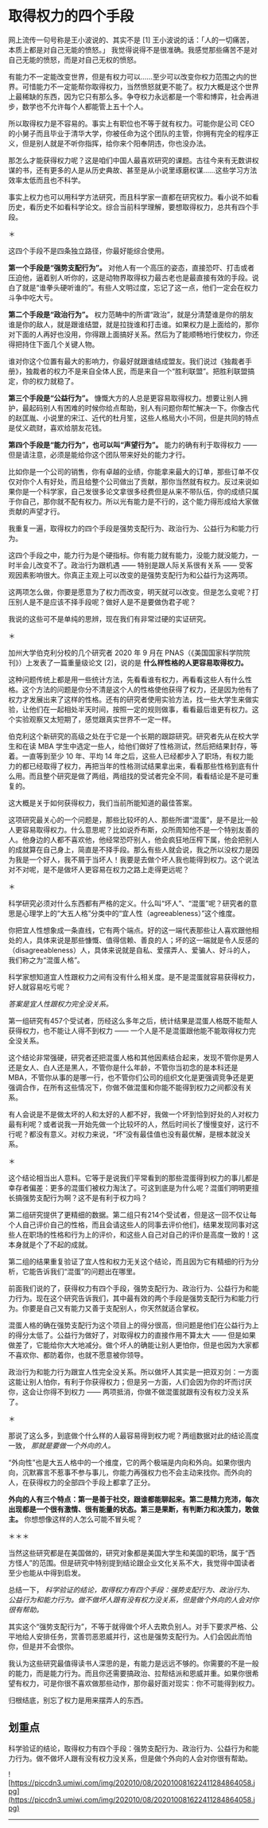 # 取得权力的四个手段

网上流传一句号称是王小波说的、其实不是 [1] 王小波说的话：「人的一切痛苦，本质上都是对自己无能的愤怒。」 我觉得说得不是很准确。我感觉那些痛苦不是对自己无能的愤怒，而是对自己无权的愤怒。

有能力不一定能改变世界，但是有权力可以……至少可以改变你权力范围之内的世界。可惜能力不一定能帮你取得权力，当然愤怒就更不能了。权力大概是这个世界上最稀缺的东西，因为它只有那么多。争夺权力永远都是一个零和博弈，社会再进步，数学也不允许每个人都能管上五十个人。

所以取得权力是不容易的。事实上有职位也不等于就有权力。可能你是公司 CEO 的小舅子而且毕业于清华大学，你被任命为这个团队的主管，你拥有完全的程序正义，但是别人就是不听你指挥，给你来个阳奉阴违，你也没办法。

那怎么才能获得权力呢？这是咱们中国人最喜欢研究的课题。古往今来有无数讲权谋的书，还有更多的人是从历史典故、甚至是从小说里琢磨权谋……这些学习方法效率太低而且也不科学。

事实上权力也可以用科学方法研究，而且科学家一直都在研究权力。看小说不如看历史，看历史不如看科学论文。综合当前科学理解，要想取得权力，总共有四个手段。

＊

这四个手段不是四条独立路径，你最好能综合使用。

 **第一个手段是“强势支配行为”。** 对他人有一个高压的姿态，直接恐吓、打击或者压迫他，逼着别人听你的，这是动物界取得权力最古老也是最直接有效的手段。说白了就是“谁拳头硬听谁的”。有些人文明过度，忘记了这一点，他们一定会在权力斗争中吃大亏。

 **第二个手段是“政治行为”。** 权力范畴中的所谓“政治”，就是分清楚谁是你的朋友谁是你的敌人，就是跟谁结盟，就是拉拢谁和打击谁。如果权力是上面给的，那你对下面的人再好也没用，你得跟上面搞好关系。然后为了能顺畅地行使权力，你还得把持住下面几个关键人物。

谁对你这个位置有最大的影响力，你最好就跟谁结成盟友。我们说过《独裁者手册》，独裁者的权力不是来自全体人民，而是来自一个“胜利联盟”。把胜利联盟搞定，你的权力就稳了。

 **第三个手段是“公益行为”。** 慷慨大方的人总是更容易取得权力。想要让别人拥护，最起码别人有困难的时候你给点帮助，别人有问题你帮忙解决一下。你像古代的赵匡胤、小说里的宋江、近代的杜月笙，这些人格局大小不同，但是共同的特点是仗义疏财，喜欢给朋友花钱。

 **第四个手段是“能力行为”，也可以叫“声望行为”。** 能力的确有利于取得权力 —— 但是请注意，必须是能给你这个团队带来好处的能力才行。

比如你是一个公司的销售，你有卓越的业绩，你能拿来最大的订单，那些订单不仅仅对你个人有好处，而且给整个公司做出了贡献，那你当然就有权力。反过来说如果你是一个科学家，自己发很多论文拿很多经费但是从来不带队伍，你的成绩只属于你自己，那你就不配有权力。所以光有能力是不行的，这个能力得形成给大家做贡献的声望才行。

我重复一遍，取得权力的四个手段是强势支配行为、政治行为、公益行为和能力行为。

这四个手段之中，能力行为是个硬指标。你有能力就有能力，没能力就没能力，一时半会儿改变不了。政治行为跟机遇 —— 特别是跟人际关系很有关系 —— 受客观因素影响很大。你真正主观上可以改变的是强势支配行为和公益行为这两项。

这两项怎么做，你要是愿意为了权力而改变，明天就可以改变。但是怎么变呢？打压别人是不是应该不择手段呢？做好人是不是要做伪君子呢？

我说的这些可不是单纯的思辨，现在我们有非常过硬的实证研究。

＊

加州大学伯克利分校的几个研究者 2020 年 9 月在 PNAS（《美国国家科学院院刊》）上发表了一篇重量级论文 [2]，说的是 **什么样性格的人更容易取得权力。**

这种问题传统上都是用一些统计方法，先看看谁有权力，再看看这些人有什么性格。这个方法的问题是你分不清是这个人的性格使他获得了权力，还是因为他有了权力才发展出来了这样的性格。还有的研究者使用实验方法，找一些大学生来做实验，让他们在一起相处半天时间，按照一定的规则做事，看看最后谁更有权力。这个实验观察又太短期了，感觉跟真实世界不一定一样。

伯克利这个新研究的高级之处在于它是一个长期的跟踪研究。研究者先从在校大学生和在读 MBA 学生中选定一些人，给他们做好了性格测试，然后把结果封存，等着。一直等到至少 10 年、平均 14 年之后，这些人已经都步入了职场，有权力能力的都已经取得了权力，再把当年的性格测试结果拿出来，看看那些性格到底有什么用。而且整个研究是做了两组，两组找的受试者完全不同，看看结论是不是可重复的。

这大概是关于如何获得权力，我们当前所能知道的最佳答案。

这项研究最关心的一个问题是，那些比较坏的人、那些所谓“混蛋”，是不是比一般人更容易取得权力。什么意思呢？比如说乔布斯，众所周知他不是一个特别友善的人。他身边的人都不喜欢他，他经常恐吓别人，他会疯狂地压榨下属，他会把别人的成就算在自己身上，简直是不择手段。那么有些人就会说，我之所以没权力是因为我是一个好人，我不屑于当坏人！我要是去做个坏人我也能得到权力。这个说法对不对呢，是不是做坏人更容易在权力之路上走得更远呢？

＊

科学研究必须对什么东西都有严格的定义。什么叫“坏人”、“混蛋”呢？研究者的意思是心理学上的“大五人格”分类中的“宜人性（agreeableness）”这个维度。

你把宜人性想象成一条直线，它有两个端点。好的这一端代表那些让人喜欢跟他相处的人，具体来说是那些慷慨、值得信赖、善良的人；坏的这一端就是令人反感的（disagreeableness）人，具体来说就是自私、爱摆弄人、爱骗人、好斗的人，我们称之为“混蛋人格”。

科学家想知道宜人性跟权力之间有没有什么相关度。是不是混蛋就容易获得权力，好人就容易吃亏呢？

 *答案是宜人性跟权力完全没关系。*

第一组研究有457个受试者，历经这么多年之后，统计结果是混蛋人格既不能帮人获得权力，也不能让人得不到权力 —— 一个人是不是混蛋跟他能不能取得权力完全没关系。

这个结论非常强硬，研究者还把混蛋人格和其他因素结合起来，发现不管你是男人还是女人、白人还是黑人，不管你是什么年龄，不管你当初念的是本科还是 MBA，不管你从事的是哪一行，也不管你们公司的组织文化是更强调竞争还是更强调合作，在所有这些情况下，你做不做混蛋和你能不能得到权力之间都没有关系。

有人会说是不是做太坏的人和太好的人都不好，我做一个坏到恰到好处的人对权力最有利呢？或者说我一开始先做一个比较坏的人，然后时间长了慢慢变好，这行不行呢？都没有意义。对权力来说，“坏”没有最佳值也没有最优解，是根本就没关系。

＊

这个结论相当出人意料。它等于是说我们平常看到的那些混蛋得到权力的事儿都是幸存者偏差：更多的混蛋们被权力淘汰了。可这到底是为什么呢？混蛋们明明更擅长搞强势支配行为啊？这不是有利于权力吗？

第二组研究提供了更精细的数据。第二组只有214个受试者，但是这一回不仅让每个人自己评价自己的性格，而且会请这些人的同事去评价他们，结果发现同事对这些人在职场的性格和行为上的评价，和这些人自己对自己的评价是高度一致的！这本身就是个了不起的成就。

第二组的结果重复验证了宜人性和权力无关这个结论，而且因为它有精细的行为分析，它能告诉我们“混蛋”的问题出在哪里。

前面我们说的了，获得权力有四个手段，强势支配行为、政治行为、公益行为和能力行为。现在这个研究告诉我们，其中最有效的两个手段是强势支配行为和能力行为。你要是自己又有能力又善于支配别人，你天然就适合掌权。

混蛋人格的确在强势支配行为这个项目上的得分很高，但问题是他们在公益行为上的得分太低了。公益行为做好了，对取得权力的直接作用不算太大 —— 但是如果做差了，它能给你大大地减分。做个坏人的确能让别人更怕你，但是也因为大家都不喜欢你、都防着你，也就不愿意被你领导。

政治行为和能力行为跟宜人性完全没关系。所以做坏人其实是一把双刃剑：一方面这能让别人怕你，有利于你获得权力；但是另一方面，人们会因为你的坏而讨厌你，这会让你得不到权力 —— 两项抵消，你做不做混蛋就跟有没有权力没关系了。

＊

那说了这么多，到底做个什么样的人最容易得到权力呢？两组数据对此的结论高度一致， *那就是要做一个外向的人。*

“外向性”也是大五人格中的一个维度，它的两个极端是内向和外向。如果你很内向，沉默寡言不惹事不参与事儿，你能力再强权力也不会主动来找你。而外向的人，在获得权力的全部四个手段上都拿了正分。

 **外向的人有三个特点：第一是善于社交，跟谁都能聊起来。第二是精力充沛，每次出现都是一个很有激情、很有能量的状态。第三是果断，有判断力和决策力，敢做主。** 你想想像这样的人怎么可能不冒头呢？

＊＊＊

当然这些研究都是在美国做的，研究对象都是美国大学生和美国的职场，属于“西方怪人”的范围。但是研究中特别提到结论跟企业文化关系不大，我觉得中国读者至少也能从中得到启发。

总结一下， *科学验证的结论，取得权力有四个手段：强势支配行为、政治行为、公益行为和能力行为。做不做坏人跟有没有权力没关系，但是做个外向的人会对你很有帮助。*

其实这个“强势支配行为”，不等于就得做个坏人去欺负别人。对手下要求严格、公平地给人安排任务，赏善罚恶恩威并行，这也是强势支配行为。人们会因此而怕你，但是并不会恨你。

我认为这些研究最值得读书人深思的是，有能力是远远不够的。你需要的不是一般的能力，而是能力行为。而且你还需要搞政治、拉帮结派和恩威并重。如果你很希望有权力，可是你很不喜欢做那些动作，那你最好面对现实：你不可能得到权力。

归根结底，别忘了权力是用来摆弄人的东西。

## 划重点

科学验证的结论，取得权力有四个手段：强势支配行为、政治行为、公益行为和能力行为。做不做坏人跟有没有权力没关系，但是做个外向的人会对你很有帮助。

![https://piccdn3.umiwi.com/img/202010/08/202010081622411284864058.jpg](https://piccdn3.umiwi.com/img/202010/08/202010081622411284864058.jpg)

---
